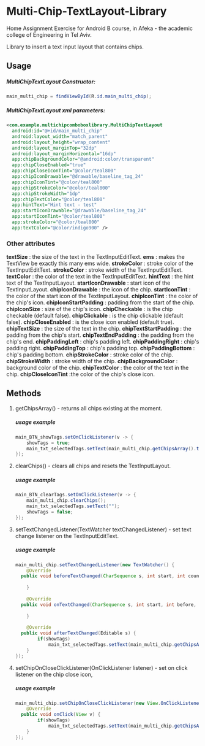 # Multi-Chip-TextLayout-Library

Home Assignment Exercise for Android B course, in Afeka - the academic college of Engineering in Tel Aviv.

Library to insert a text input layout that contains chips.

## Usage
##### MultiChipTextLayout Constructor:
```java  
main_multi_chip = findViewById(R.id.main_multi_chip);  
```  

##### MultiChipTextLayout xml parameters:

```xml  
<com.example.multichipcomboboxlibrary.MultiChipTextLayout    
  android:id="@+id/main_multi_chip"    
  android:layout_width="match_parent"    
  android:layout_height="wrap_content"    
  android:layout_marginTop="32dp"    
  android:layout_marginHorizontal="16dp"    
  app:chipBackgroundColor="@android:color/transparent"    
  app:chipCloseEnabled="true"    
  app:chipCloseIconTint="@color/teal800"    
  app:chipIconDrawable="@drawable/baseline_tag_24"    
  app:chipIconTint="@color/teal800"    
  app:chipStrokeColor="@color/teal800"    
  app:chipStrokeWidth="1dp"    
  app:chipTextColor="@color/teal800"    
  app:hintText="Hint text - test"    
  app:startIconDrawable="@drawable/baseline_tag_24"    
  app:startIconTint="@color/teal800"    
  app:strokeColor="@color/teal800"    
  app:textColor="@color/indigo900" />  
  ```

### Other attributes
**textSize** :  the size of the text in the TextInputEditText.
**ems** :  makes the TextView be exactly this many ems wide.
**strokeColor** :   stroke color of the TextInputEditText.
**strokeColor** :  stroke width of the TextInputEditText.
**textColor** :  the color of the text in the TextInputEditText.
**hintText** :  the hint text of the TextInputLayout.
**startIconDrawable** :  start icon of the TextInputLayout.
**chipIconDrawable** :  the icon of the chip.
**startIconTint** :  the color of the start icon of the TextInputLayout.
**chipIconTint** :  the color of the chip's icon.
**chipIconStartPadding** :  padding from the start of the chip.
**chipIconSize** :  size of the chip's icon.
**chipCheckable** :  is the chip checkable (default false).
**chipClickable** :  is the chip clickable (default false).
**chipCloseEnabled** :  is the close icon enabled (default true).
**chipTextSize** :  the size of the text in the chip.
**chipTextStartPadding** :  the padding from the chip's start.
**chipTextEndPadding** :  the padding from the chip's end.
**chipPaddingLeft** :  chip's padding left.
**chipPaddingRight** :  chip's padding right.
**chipPaddingTop** :  chip's padding top.
**chipPaddingBottom** :  chip's padding bottom.
**chipStrokeColor** :  stroke color of the chip.
**chipStrokeWidth** :  stroke width of the chip.
**chipBackgroundColor** :  background color of the chip.
**chipTextColor** :   the color of the text in the chip.
**chipCloseIconTint** :the color of the chip's close icon.


## Methods
1. getChipsArray() - returns all chips existing at the moment.
   ##### usage example
   ```java
   main_BTN_showTags.setOnClickListener(v -> {  
       showTags = true;  
       main_txt_selectedTags.setText(main_multi_chip.getChipsArray().toString());  
   });
   ```
2. clearChips() - clears all chips and resets the TextInputLayout.
   ##### usage example
   ```java
   main_BTN_clearTags.setOnClickListener(v -> {  
       main_multi_chip.clearChips();  
       main_txt_selectedTags.setText("");  
       showTags = false;  
   });
   ```
3. setTextChangedListener(TextWatcher textChangedListener) - set text change listener on the TextInputEditText.
   ##### usage example
   ```java
   main_multi_chip.setTextChangedListener(new TextWatcher() {  
       @Override  
     public void beforeTextChanged(CharSequence s, int start, int count, int after) {  
     
       }  
     
       @Override  
     public void onTextChanged(CharSequence s, int start, int before, int count) {  
     
       }  
     
       @Override  
     public void afterTextChanged(Editable s) {  
           if(showTags)  
               main_txt_selectedTags.setText(main_multi_chip.getChipsArray().toString());  
       }  
   });
   ```

4. setChipOnCloseClickListener(OnClickListener listener) - set on click listener on the chip close icon,
   ##### usage example
   ```java
   main_multi_chip.setChipOnCloseClickListener(new View.OnClickListener() {  
       @Override  
     public void onClick(View v) {  
           if(showTags)  
               main_txt_selectedTags.setText(main_multi_chip.getChipsArray().toString());  
       }  
   });